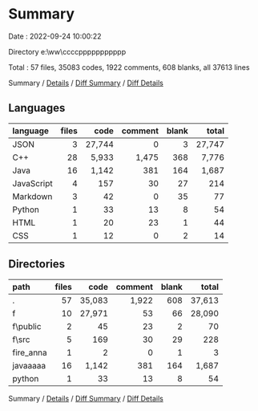 # Summary

Date : 2022-09-24 10:00:22

Directory e:\\ww\\ccccppppppppppp

Total : 57 files,  35083 codes, 1922 comments, 608 blanks, all 37613 lines

Summary / [Details](details.md) / [Diff Summary](diff.md) / [Diff Details](diff-details.md)

## Languages
| language | files | code | comment | blank | total |
| :--- | ---: | ---: | ---: | ---: | ---: |
| JSON | 3 | 27,744 | 0 | 3 | 27,747 |
| C++ | 28 | 5,933 | 1,475 | 368 | 7,776 |
| Java | 16 | 1,142 | 381 | 164 | 1,687 |
| JavaScript | 4 | 157 | 30 | 27 | 214 |
| Markdown | 3 | 42 | 0 | 35 | 77 |
| Python | 1 | 33 | 13 | 8 | 54 |
| HTML | 1 | 20 | 23 | 1 | 44 |
| CSS | 1 | 12 | 0 | 2 | 14 |

## Directories
| path | files | code | comment | blank | total |
| :--- | ---: | ---: | ---: | ---: | ---: |
| . | 57 | 35,083 | 1,922 | 608 | 37,613 |
| f | 10 | 27,971 | 53 | 66 | 28,090 |
| f\\public | 2 | 45 | 23 | 2 | 70 |
| f\\src | 5 | 169 | 30 | 29 | 228 |
| fire_anna | 1 | 2 | 0 | 1 | 3 |
| javaaaaa | 16 | 1,142 | 381 | 164 | 1,687 |
| python | 1 | 33 | 13 | 8 | 54 |

Summary / [Details](details.md) / [Diff Summary](diff.md) / [Diff Details](diff-details.md)